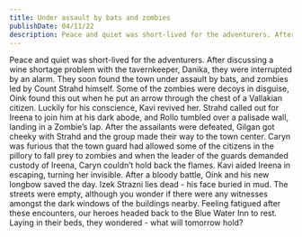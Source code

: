 ```yaml
---
title: Under assault by bats and zombies
publishDate: 04/11/22
description: Peace and quiet was short-lived for the adventurers. After discussing a wine shortage problem with the tavernkeeper, Danika, they were interrupted by an alarm. They soon found the town under assault by bats, and zombies led by Count Strahd himself...
---
```


Peace and quiet was short-lived for the adventurers. After discussing a wine shortage problem with the tavernkeeper, Danika, they were interrupted by an alarm. They soon found the town under assault by bats, and zombies led by Count Strahd himself. Some of the zombies were decoys in disguise, Oink found this out when he put an arrow through the chest of a Vallakian citizen. Luckily for his conscience, Kavi revived her. Strahd called out for Ireena to join him at his dark abode, and Rollo tumbled over a palisade wall, landing in a Zombie’s lap. After the assailants were defeated, Gilgan got cheeky with Strahd and the group made their way to the town center. Caryn was furious that the town guard had allowed some of the citizens in the pillory to fall prey to zombies and when the leader of the guards demanded custody of Ireena, Caryn couldn’t hold back the flames. Kavi aided Ireena in escaping, turning her invisible. After a bloody battle, Oink and his new longbow saved the day. Izek Strazni lies dead - his face buried in mud. The streets were empty, although you wonder if there were any witnesses amongst the dark windows of the buildings nearby. Feeling fatigued after these encounters, our heroes headed back to the Blue Water Inn to rest. Laying in their beds, they wondered - what will tomorrow hold?

